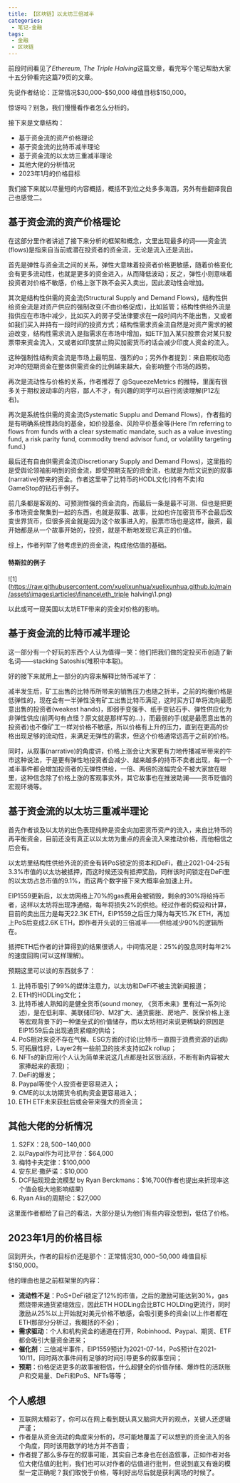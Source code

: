 ```yaml
---
title: 【区块链】以太坊三倍减半
categories:
 - 笔记-金融
tags:
 - 金融
 - 区块链
---
```


前段时间看见了*Ethereum, The Triple Halving*这篇文章，看完写个笔记帮助大家十五分钟看完这篇79页的文章。

先说作者结论：正常情况\$30,000-\$50,000   峰值目标$150,000。

惊讶吗？别急，我们慢慢看作者怎么分析的。

接下来是文章结构：

- 基于资金流的资产价格理论
- 基于资金流的比特币减半理论
- 基于资金流的以太坊三重减半理论
- 其他大佬的分析情况
- 2023年1月的价格目标

我们接下来就以尽量短的内容概括，概括不到位之处多多海涵，另外有些翻译我自己也感觉二。

## 基于资金流的资产价格理论

在这部分里作者讲述了接下来分析的框架和概念，文里出现最多的词——资金流(flows)是指来自当前或潜在投资者的资金流，无论是流入还是流出。

首先是弹性与资金流之间的关系，弹性大意味着投资者价格更敏感，随着价格变化会有更多流动性，也就是更多的资金进入，从而降低波动；反之，弹性小则意味着投资者对价格不敏感，价格上涨下跌不会买入卖出，因此波动性会增加。

其次是结构性供需的资金流(Structural Supply and Demand Flows)，结构性供给资金流是对资产供应的强制改变(不由价格促成)，比如监管；结构性供给外流是指供应在市场中减少，比如买入的房子受法律要求在一段时间内不能出售，又或者如我们买入并持有一段时间的投资方式；结构性需求资金流自然是对资产需求的被迫改变，结构性需求流入是指需求在市场中增加，如ETF加入某只股票会对某只股票带来资金流入，又或者如印度禁止购买加密货币的话会减少印度人资金的流入。

这种强制性结构资金流是市场上最明显、强烈的α；另外作者提到：来自期权动态对冲的短期资金在整体供需资金的比例越来越大，会影响整个市场的趋势。

再次是流动性与价格的关系，作者推荐了 @SqueezeMetrics 的推特，里面有很多关于期权波动率的内容，鄙人不才，有兴趣的同学可以自行阅读理解(P12左右)。

再次是系统性供需的资金流(Systematic Supplu and Demand Flows)，作者指的是有明确系统性趋向的基金，如价投基金、风险平价基金等(Here I’m referring to flows from funds with a clear systematic mandate, such as a value investing fund, a risk parity fund, commodity trend advisor fund, or volatility targeting fund.)

最后还有自由供需资金流(Discretionary Supply and Demand Flows)，这里指的是受舆论领袖影响到的资金流，即受预期支配的资金流，也就是为后文说到的叙事(narrative)带来的资金。作者这里举了比特币的HODL文化(持有不卖)和GameStop的钻石手例子。

前几条都是客观的、可预测性强的资金流向，而最后一条是最不可测、但也是把更多市场资金聚集到一起的东西，也就是叙事、故事，比如也许加密货币不会最后改变世界货币，但很多资金就是因为这个故事进入的，股票市场也是这样，融资，最开始都是从一个故事开始的，投资，就是不断地发现它真正的价值。

综上，作者列举了他考虑到的资金流，构成他估值的基础。

#### 特斯拉的例子

![1](https://raw.githubusercontent.com/xuelixunhua/xuelixunhua.github.io/main/assets\images\articles\finance\eth_triple halving\1.png)

以此或可一窥美国以太坊ETF带来的资金对价格的影响。

## 基于资金流的比特币减半理论

这一部分有一个好玩的东西个人认为值得一笑：他们把我们做的定投买币创造了新名词——stacking Satoshis(堆积中本聪)。

好的接下来就用上一部分的内容来解释比特币减半了：

减半发生后，矿工出售的比特币所带来的销售压力也随之折半，之前的均衡价格是低弹性的，现在会有一半弹性没有矿工出售比特币满足，这时买方订单将流向最愿意出售的投资者(weakest hands)，即弱手变强手、纸手变钻石手、弹性供应化为非弹性供应(前两句有点怪？原文就是那样写的...)，而最弱的手(就是最愿意出售的投资者)也不像矿工一样对价格不敏感，所以价格有上升的压力，直到在更高的价格出现足够的流动性，来满足无弹性的需求，但这个价格通常远高于之前的价格。

同时，从叙事(narrative)的角度讲，价格上涨会让大家更有力地传播减半带来的牛市这种说法，于是更有弹性地投资者会减少、越来越多的持币不卖者出现，每一个减半事件都会增加投资者的无弹性供给，一倍、两倍的涨幅完全不被大家放在眼里，这种信念除了价格上涨的客观事实外，其它故事也在推波助澜——货币贬值的宏观环境等。

## 基于资金流的以太坊三重减半理论

首先作者谈及以太坊的出色表现纯粹是资金向加密货币资产的流入，来自比特币的再平衡资金，目前还没有真正以以太坊为重点的资金流入来推动价格，而他相信之后会有。

以太坊里结构性供给外流的资金有转PoS锁定的资本和DeFi，截止2021-04-25有3.3%市值的以太坊被抵押，而这时候还没有抵押奖励，同样该时间锁定在DeFi里的以太坊占总市值的9.1%，而这两个数字接下来大概率会加速上升。

EIP1559更新后，以太坊网络上70%的gas费用会被销毁，剩余的30%将给持币者，这样以太坊将出现净通缩，每年将损失2%的供给。经过作者的假设和计算，目前的卖出压力是每天22.3K ETH，EIP1559之后压力降为每天15.7K ETH，再加上PoS后变成2.6K ETH，即作者开头说的三倍减半——供给减少90%的逻辑所在。

抵押ETH后作者的计算得到的结果很诱人，中间情况是：25%的股息同时每年2%的速度回购(可以这样理解)。

预期这里可以谈的东西就多了：

1. 比特币吸引了99%的媒体注意力，以太坊和DeFi不被主流新闻报道；
2. ETH的HODLing文化；
3. 比特币被人熟知的是健全货币(sound money, 《货币未来》里有过一系列论述)，是在低利率、美联储印钞、M2扩大、通货膨胀、房地产、医保价格上涨等宏观背景下的一种堡垒式的价值储存，而以太坊相对来说更稀缺的原因是EIP1559后会出现通货紧缩的供给；
4. PoS相对来说不存在气候、ESG方面的讨论(比特币一直囿于浪费资源的诟病)
5. 可拓展性好，Layer2有一些前卫的技术支持如Zk rollup；
6. NFTs的新应用(个人认为简单来说这几点都是社区很活跃，不断有新内容被大家捧起来的表现)；
7. DeFi的爆发；
8. Paypal等使个人投资者更容易进入；
9. CME的以太坊期货令机构资金更容易进入；
10. ETH ETF未来获批后或会带来强大的资金流；

## 其他大佬的分析情况

1. S2FX：$28,500-$140,000
2. 以Paypal作为可比平台：$64,000
3. 梅特卡夫定律：$100,000
4. 安东尼·撒萨诺：$10,000
5. DCF贴现现金流模型 by Ryan Berckmans：$16,700(作者也提出来折现率这个值会极大地影响结果)
6. Ryan Alis的周期论：$27,000

这里面作者都给了自己的看法，大部分是认为他们有些内容没想到，低估了价格。

## 2023年1月的价格目标

回到开头，作者的目标价还是那个：正常情况$30,000-$50,000   峰值目标$150,000。

他的理由也是之前框架里的内容：

- **流动性不足**：PoS+DeFi锁定了12%的市值，之后的激励可能达到30%，gas燃烧带来通货紧缩效应，因此ETH HODLing会比BTC HOLDing更流行，同时激励从25%以上开始就对美元价格不敏感，会吸引更多的资金(以上作者都在ETH那部分分析过，我概括的不全)；
- **需求驱动**：个人和机构资金的通道在打开，Robinhood、Paypal、期货、ETF都会吸引大量资金进来；
- **催化剂**：三倍减半事件，EIP1559预计为2021-07-14，PoS预计在2021-10/11，同时两次事件间有足够的时间引导更多的叙事空间；
- **预期**：价格促进更多的故事被相信，什么超健全的价值存储、爆炸性的活跃账户和交易量、DeFi和PoS、NFTs等等；

## 个人感想

- 互联网太精彩了，你可以在网上看到既认真又脑洞大开的观点，关键人还逻辑严谨；
- 作者是从资金流动的角度来分析的，尽可能地覆盖了可以想到的资金流入的各个角度，同时该用数学的地方并不吝啬；
- 作者提了那么多存在的叙事可能，其实自己本身也在创造叙事，正如作者对各位大佬估值的批判，我们也可以对作者的估值进行批判，但说到底又有谁的模型一定正确呢？我们取悦于价格，等利好出尽后就是获利离场的时候了。